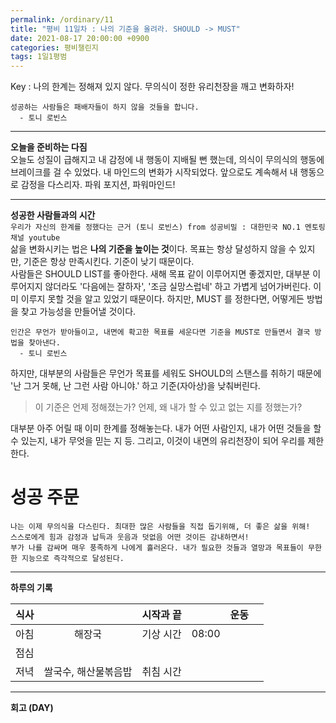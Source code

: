```yaml
---
permalink: /ordinary/11
title: "평비 11일차 : 나의 기준을 올려라. SHOULD -> MUST"
date: 2021-08-17 20:00:00 +0900
categories: 평비챌린지
tags: 1일1평범
---  
```

Key : 나의 한계는 정해져 있지 않다. 무의식이 정한 유리천장을 깨고 변화하자!
```
성공하는 사람들은 패배자들이 하지 않을 것들을 합니다.
  - 토니 로빈스
```

---
**오늘을 준비하는 다짐**  
오늘도 성질이 급해지고 내 감정에 내 행동이 지배될 뻔 했는데, 의식이 무의식의 행동에 브레이크를 걸 수 있었다. 내 마인드의 변화가 시작되었다. 앞으로도 계속해서 내 행동으로 감정을 다스리자. 파워 포지션, 파워마인드!

---
**성공한 사람들과의 시간**  
`우리가 자신의 한계를 정했다는 근거 (토니 로빈스) from 성공비밀 : 대한민국 NO.1 멘토링 채널 youtube`  
삶을 변화시키는 법은 **나의 기준을 높이는 것**이다. 목표는 항상 달성하지 않을 수 있지만, 기준은 항상 만족시킨다. 기준이 낮기 때문이다.  
사람들은 SHOULD LIST를 좋아한다. 새해 목표 같이 이루어지면 좋겠지만, 대부분 이루어지지 않더라도 '다음에는 잘하자', '조금 실망스럽네' 하고 가볍게 넘어가버린다. 이미 이루지 못할 것을 알고 있었기 때문이다. 하지만, MUST 를 정한다면, 어떻게든 방법을 찾고 가능성을 만들어낼 것이다.

```
인간은 무언가 받아들이고, 내면에 확고한 목표를 세운다면 기준을 MUST로 만들면서 결국 방법을 찾아낸다.
  - 토니 로빈스
```

하지만, 대부분의 사람들은 무언가 목표를 세워도 SHOULD의 스탠스를 취하기 때문에 '난 그거 못해, 난 그런 사람 아니야.' 하고 기준(자아상)을 낮춰버린다.  
> 이 기준은 언제 정해졌는가? 언제, 왜 내가 할 수 있고 없는 지를 정했는가?  

대부분 아주 어릴 때 이미 한계를 정해놓는다. 내가 어떤 사람인지, 내가 어떤 것들을 할 수 있는지, 내가 무엇을 믿는 지 등. 그리고, 이것이 내면의 유리천장이 되어 우리를 제한한다.  

# 성공 주문
```
나는 이제 무의식을 다스린다. 최대한 많은 사람들을 직접 돕기위해, 더 좋은 삶을 위해!
스스로에게 힘과 감정과 납득과 웃음과 덧없음 어떤 것이든 감내하면서!
부가 나를 감싸며 매우 풍족하게 나에게 흘러온다. 내가 필요한 것들과 열망과 목표들이 무한한 지능으로 즉각적으로 달성된다.
```

---
**하루의 기록**  

| 식사 |  | 시작과 끝 |  | 운동 |  |
|:----:|:----:|:----:|:----:|:----:|:----:|
| 아침 | 해장국 | 기상 시간 | 08:00 |  |  |
| 점심 |  |  |  |  |  |
| 저녁 | 쌀국수, 해산물볶음밥 | 취침 시간 |  |  |  |

---
**회고 (DAY)**  
